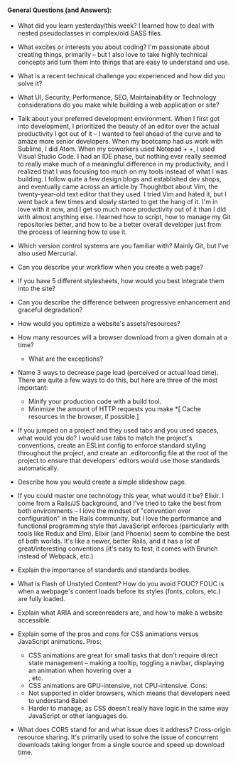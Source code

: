 #### General Questions (and Answers):

* What did you learn yesterday/this week?
	I learned how to deal with nested pseudoclasses in complex/old SASS files.
* What excites or interests you about coding?
	I'm passionate about creating things, primarily – but I also love to take highly technical concepts and turn them into things that are easy to understand and use.
* What is a recent technical challenge you experienced and how did you solve it?
* What UI, Security, Performance, SEO, Maintainability or Technology considerations do you make while building a web application or site?
* Talk about your preferred development environment.
	When I first got into development, I prioritized the beauty of an editor over the actual productivity I got out of it – I wanted to feel ahead of the curve and to amaze more senior developers. When my bootcamp had us work with Sublime, I did Atom. When my coworkers used Notepad + +, I used Visual Studio Code. I had an IDE phase, but nothing ever really seemed to really make much of a meaningful difference in my productivity, and I realized that I was focusing too much on my tools instead of what I was building.
	I follow quite a few design blogs and established dev shops, and eventually came across an article by Thoughtbot about Vim, the twenty-year-old text editor that they used. I tried Vim and hated it, but I went back a few times and slowly started to get the hang of it. I'm in love with it now, and I get so much more productivity out of it than I did with almost anything else. I learned how to script, how to manage my Git repositories better, and how to be a better overall developer just from the process of learning how to use it.
* Which version control systems are you familiar with?
	Mainly Git, but I've also used Mercurial.
* Can you describe your workflow when you create a web page?

* If you have 5 different stylesheets, how would you best integrate them into the site?
* Can you describe the difference between progressive enhancement and graceful degradation?
* How would you optimize a website's assets/resources?
* How many resources will a browser download from a given domain at a time?
  * What are the exceptions?
* Name 3 ways to decrease page load (perceived or actual load time).
	There are quite a few ways to do this, but here are three of the most important:
	* Minify your production code with a build tool.
	* Minimize the amount of HTTP requests you make
	*[ Cache resources in the browser, if possible.]
* If you jumped on a project and they used tabs and you used spaces, what would you do?
	I would use tabs to match the project's conventions, create an ESLint config to enforce standard styling throughout the project, and create an .editorconfig file at the root of the project to ensure that developers' editors would use those standards automatically.
* Describe how you would create a simple slideshow page.
* If you could master one technology this year, what would it be?
	Elixir. I come from a Rails/JS background, and I've tried to take the best from both environments – I love the mindset of "convention over configuration" in the Rails community, but I love the performance and functional programming style that JavaScript enforces (particularly with tools like Redux and Elm).
	Elixir (and Phoenix) seem to combine the best of both worlds. It's like a newer, better Rails, and it has a lot of great/interesting conventions (it's easy to test, it comes with Brunch instead of Webpack, etc.)
* Explain the importance of standards and standards bodies.
* What is Flash of Unstyled Content? How do you avoid FOUC?
	FOUC is when a webpage's content loads before its styles (fonts, colors, etc.) are fully loaded.
* Explain what ARIA and screenreaders are, and how to make a website accessible.
* Explain some of the pros and cons for CSS animations versus JavaScript animations.
	Pros:
	* CSS animations are great for small tasks that don't require direct state management – making a tooltip, toggling a navbar, displaying an animation when hovering over a <div>, etc.
	* CSS animations are GPU-intensive, not CPU-intensive.
	Cons:
	* Not supported in older browsers, which means that developers need to understand Babel
	* Harder to manage, as CSS doesn't really have logic in the same way JavaScript or other languages do.
* What does CORS stand for and what issue does it address?
	Cross-origin resource sharing. It's primarily used to solve the issue of concurrent downloads taking longer from a single source and speed up download time.

